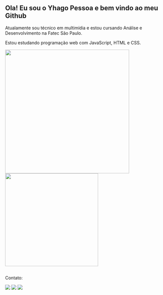 
## Ola! Eu sou o Yhago Pessoa e bem vindo ao meu Github

Atualamente sou técnico em multimídia e estou cursando Análise e Desenvolvimento na Fatec São Paulo. 

Estou estudando programação web com JavaScript, HTML e CSS.


<div heigth="100%">
  <a src="https://github.com/itsyhagop/itsyhago" >
  <img width="400em" src="https://github-readme-stats.vercel.app/api?username=itsyhago&show_icons=true&theme=dracula">
  <img width="300em" src="https://github-readme-stats.vercel.app/api/top-langs/?username=itsyhago&layout=compact&theme=dracula">
</div>

##

Contato:
<div> 
  <a href="https://www.instagram.com/itsyhagop/" target="_blank"><img src="https://img.shields.io/badge/-Instagram-%23E4405F?style=for-the-badge&logo=instagram&logoColor=white" target="_blank"></a>
  <a href = "mailto:yhagopessoad@gmail.com"><img src="https://img.shields.io/badge/-Gmail-%23333?style=for-the-badge&logo=gmail&logoColor=white" target="_blank"></a>
  <a href="https://www.linkedin.com/in/yhago-pessoa/" target="_blank"><img src="https://img.shields.io/badge/-LinkedIn-%230077B5?style=for-the-badge&logo=linkedin&logoColor=white" target="_blank"></a> 
  
</div>

